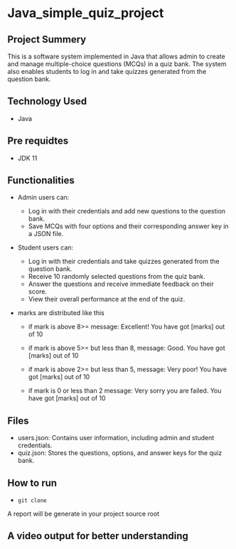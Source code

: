 # Java_simple_quiz_project


## Project Summery
This is a software system implemented in Java that allows admin to create and manage multiple-choice questions (MCQs) in a quiz bank. The system also enables students to log in and take quizzes generated from the question bank.


## Technology Used
- Java

## Pre requidtes
- JDK 11

## Functionalities
- Admin users can:

  - Log in with their credentials and add new questions to the question bank.
  - Save MCQs with four options and their corresponding answer key in a JSON file.
- Student users can:

   - Log in with their credentials and take quizzes generated from the question bank.
   - Receive 10 randomly selected questions from the quiz bank.
   - Answer the questions and receive immediate feedback on their score.
   - View their overall performance at the end of the quiz. 

- marks are distributed like this
   - if mark is above 8>= message: Excellent! You have got [marks] out of 10
    - if mark is above 5>= but less than 8, message: Good. You have got [marks] out of 10

   - if mark is above 2>= but less than 5, message: Very poor! You have got [marks] out of 10

   - if mark is 0 or less than 2 message: Very sorry you are failed. You have got [marks] out of 10


## Files
- users.json: Contains user information, including admin and student credentials.
- quiz.json: Stores the questions, options, and answer keys for the quiz bank.


## How to run
- ``git clone``


A report will be generate in your project source root


## A video output for better understanding



